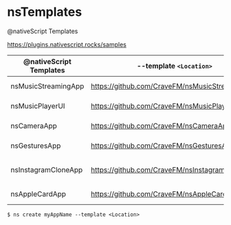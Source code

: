 # nsTemplates

@nativeScript Templates

https://plugins.nativescript.rocks/samples


| @nativeScript Templates | --template `<Location>`                        | Version   | Particularity |
|-------------------------|------------------------------------------------|-----------|---------------|
| nsMusicStreamingApp     | https://github.com/CraveFM/nsMusicStreamingApp | {N} 7.0.1 | |
| nsMusicPlayerUI         | https://github.com/CraveFM/nsMusicPlayerUI     | {N} 7.0.1 | |
| nsCameraApp             | https://github.com/CraveFM/nsCameraApp         | {N} 7.0.1 | |
| nsGesturesApp           | https://github.com/CraveFM/nsGesturesApp       | {N} 7.0.1 | |
| nsInstagramCloneApp     | https://github.com/CraveFM/nsInstagramCloneApp | {N} 7.0.1 | Uses local [{N} file-system](https://docs.nativescript.org/ns-framework-modules/file-system) |
| nsAppleCardApp          | https://github.com/CraveFM/nsAppleCardApp      | {N} 7.0.1 | [Animation](https://docs.nativescript.org/ui/animation-code) and [sass]() |


```
$ ns create myAppName --template <Location>
```



